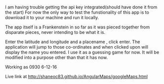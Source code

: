 I am having trouble getting the api key integrated(should have done it from the start)
For now the only way to test the funstionality of this app is to download it to your machine and run it locally.


The app itself is a Frankenstein in so far as it was pieced together from disparate pieces, never intending to be what it is.

Enter the latitude and longitude and a placename , click enter.
The application will jump to those co-ordinates and when clicked upon will display the name you entered.
I use it as a guessing game for now.
It will be modified into a purpose other than that it has now.


Working as 0930 6-12-16

Live link at http://shaneoc83.github.io/AngularMaps/googleMaps.html
